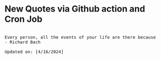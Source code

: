 # New Quotes via Github action and Cron Job

<pre>
<!-- #quote -->
Every person, all the events of your life are there because you have drawn them there. What you choose to do with them is up to you.
- Richard Bach

Updated on: [4/16/2024]
<!-- #quoteEnd -->
</pre>

